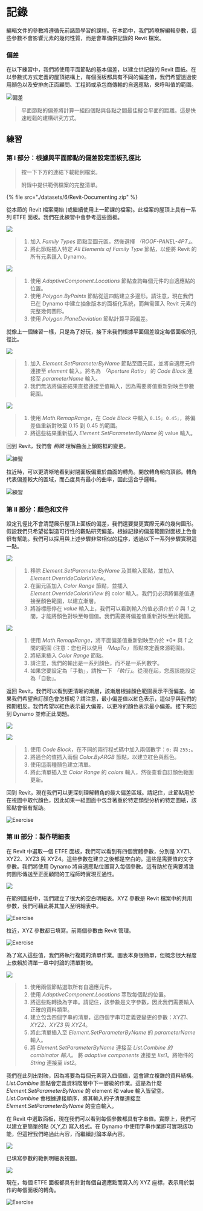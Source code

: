 # 記錄

編輯文件的參數將遵循先前諸節學習的課程。在本節中，我們將瞭解編輯參數，這些參數不會影響元素的幾何性質，而是會準備供記錄的 Revit 檔案。

### 偏差

在以下練習中，我們將使用平面節點的基本偏差，以建立供記錄的 Revit 圖紙。在以參數式方式定義的屋頂結構上，每個面板都具有不同的偏差值，我們希望透過使用顏色以及安排向正面顧問、工程師或承包商傳輸的自適應點，來呼叫值的範圍。

![偏差](./images/6/deviation.jpg)

> 平面節點的偏差將計算一組四個點與各點之間最佳擬合平面的距離。這是快速輕鬆的建構研究方式。

## 練習

### 第 I 部分：根據與平面節點的偏差設定面板孔徑比

> 按一下下方的連結下載範例檔案。
>
> 附錄中提供範例檔案的完整清單。

{% file src="./datasets/6/Revit-Documenting.zip" %}

從本節的 Revit 檔案開始 (或繼續使用上一節課的檔案)。此檔案的屋頂上具有一系列 ETFE 面板。我們在此練習中會參考這些面板。

![](<./images/6/documenting - exercise I - 01.jpg>)

> 1. 加入 _Family Types_ 節點至圖元區，然後選擇 _「ROOF-PANEL-4PT」_。
> 2. 將此節點插入特定 _All Elements of Family Type_ 節點，以便將 Revit 的所有元素匯入 Dynamo。

![](<./images/6/documenting - exercise I - 02.jpg>)

> 1. 使用 _AdaptiveComponent.Locations_ 節點查詢每個元件的自適應點的位置。
> 2. 使用 _Polygon.ByPoints_ 節點從這四點建立多邊形。請注意，現在我們已在 Dynamo 中建立抽象版本的面板化系統，而無需匯入 Revit 元素的完整幾何圖形。
> 3. 使用 _Polygon.PlaneDeviation_ 節點計算平面偏差。

就像上一個練習一樣，只是為了好玩，接下來我們根據平面偏差設定每個面板的孔徑比。

![](<./images/6/documenting - exercise I - 03.jpg>)

> 1. 加入 _Element.SetParameterByName_ 節點至圖元區，並將自適應元件連接至 _element_ 輸入。將名為 _「Aperture Ratio」_ 的 _Code Block_ 連接至 _parameterName_ 輸入。
> 2. 我們無法將偏差結果直接連接至值輸入，因為需要將值重新對映至參數範圍。

![](<./images/6/documenting - exercise I - 04.jpg>)

> 1. 使用 _Math.RemapRange_，在 _Code Block_ 中輸入 `0.15; 0.45;`，將偏差值重新對映至 0.15 到 0.45 的範圍。
> 2. 將這些結果重新插入 _Element.SetParameterByName_ 的 value 輸入。

回到 Revit，我們會 _稍微_ 理解曲面上鎖點框的變更。

![練習](./images/6/13.jpg)

拉近時，可以更清晰地看到封閉面板偏重於曲面的轉角。開放轉角朝向頂部。轉角代表偏差較大的區域，而凸度具有最小的曲率，因此這合乎邏輯。

![練習](./images/6/13a.jpg)

### 第 II 部分：顏色和文件

設定孔徑比不會清楚展示屋頂上面板的偏差，我們還要變更實際元素的幾何圖形。假設我們只希望從製造可行性的觀點研究偏差。根據記錄的偏差範圍對面板上色會很有幫助。我們可以採用與上述步驟非常相似的程序，透過以下一系列步驟實現這一點。

![](<./images/6/documenting - exercise II - 01.jpg>)

> 1. 移除 _Element.SetParameterByName_ 及其輸入節點，並加入 _Element.OverrideColorInView_。
> 2. 在圖元區加入 _Color Range_ 節點，並插入 _Element.OverrideColorInView_ 的 color 輸入。我們仍必須將偏差值連接至顏色範圍，以建立漸層。
> 3. 將游標懸停在 _value_ 輸入上，我們可以看到輸入的值必須介於 _0_ 與 _1_ 之間，才能將顏色對映至每個值。我們需要將偏差值重新對映至此範圍。

![](<./images/6/documenting - exercise II - 02.jpg>)

> 1. 使用 _Math.RemapRange_，將平面偏差值重新對映至介於 \*0\* 與 _1_ 之間的範圍 (注意：您也可以使用 _「MapTo」_ 節點來定義來源範圍)。
> 2. 將結果插入 _Color Range_ 節點。
> 3. 請注意，我們的輸出是一系列顏色，而不是一系列數字。
> 4. 如果您要設定為「手動」，請按一下 _「執行」_。從現在起，您應該能設定為「自動」。

返回 Revit，我們可以看到更清晰的漸層，該漸層根據顏色範圍表示平面偏差。如果我們希望自訂顏色會怎樣呢？請注意，最小偏差值以紅色表示，這似乎與我們的預期相反。我們希望以紅色表示最大偏差，以更冷的顏色表示最小偏差。接下來回到 Dynamo 並修正此問題。

![](./images/6/09.jpg)

![](<./images/6/documenting - exercise II - 04.jpg>)

> 1. 使用 _Code Block_，在不同的兩行程式碼中加入兩個數字：`0;` 與 `255;`。
> 2. 將適合的值插入兩個 _Color.ByARGB_ 節點，以建立紅色與藍色。
> 3. 使用這兩種顏色建立清單。
> 4. 將此清單插入至 _Color Range_ 的 _colors_ 輸入，然後查看自訂顏色範圍更新。

回到 Revit，現在我們可以更深刻理解轉角的最大偏差區域。請記住，此節點用於在視圖中取代顏色，因此如果一組圖面中包含著重於特定類型分析的特定圖紙，該節點會很有幫助。

![Exercise](<./images/6/07 (6).jpg>)

### 第 III 部分：製作明細表

在 Revit 中選取一個 ETFE 面板，我們可以看到有四個實體參數，分別是 XYZ1、XYZ2、XYZ3 與 XYZ4。這些參數在建立之後都是空白的。這些是需要值的文字參數。我們將使用 Dynamo 將自適應點位置寫入每個參數。這有助於在需要將幾何圖形傳送至正面顧問的工程師時實現互通性。

![](<./images/6/documenting - exercise III - 01.jpg>)

在範例圖紙中，我們建立了很大的空白明細表。XYZ 參數是 Revit 檔案中的共用參數，我們可藉此將其加入至明細表中。

![Exercise](<./images/6/03 (8).jpg>)

拉近，XYZ 參數都已填寫。前兩個參數由 Revit 管理。

![Exercise](<./images/6/02 (9).jpg>)

為了寫入這些值，我們將執行複雜的清單作業。圖表本身很簡單，但概念很大程度上依賴於清單一章中討論的清單對映。

![](<./images/6/documenting - exercise III - 04.jpg>)

> 1. 使用兩個節點選取所有自適應元件。
> 2. 使用 _AdaptiveComponent.Locations_ 萃取每個點的位置。
> 3. 將這些點轉換為字串。請記住，該參數是文字參數，因此我們需要輸入正確的資料類型。
> 4. 建立包含四個字串的清單，這四個字串可定義要變更的參數：_XYZ1、XYZ2、XYZ3_ 與 _XYZ4_。
> 5. 將此清單插入至 _Element.SetParameterByName_ 的 _parameterName_ 輸入。
> 6. 將 _Element.SetParameterByName_ 連接至 _List.Combine 的 _combinator_ 輸入。_ 將 _adaptive components_ 連接至 _list1_。將物件的 _String_ 連接至 _list2_。

我們在此列出對映，因為將要為每個元素寫入四個值，這會建立複雜的資料結構。_List.Combine_ 節點會定義資料階層中下一層級的作業。這是為什麼 _Element.SetParameterByName_ 的 element 和 value 輸入皆留空。_List.Combine_ 會根據連接順序，將其輸入的子清單連接至 _Element.SetParameterByName_ 的空白輸入。

在 Revit 中選取面板，現在我們可以看到每個參數都具有字串值。實際上，我們可以建立更簡單的點 (X,Y,Z) 寫入格式。在 Dynamo 中使用字串作業即可實現該功能，但這裡我們略過此內容，而繼續討論本章內容。

![](<./images/6/04 (5).jpg>)

已填寫參數的範例明細表視圖。

![](<./images/6/01 (9).jpg>)

現在，每個 ETFE 面板都具有針對每個自適應點而寫入的 XYZ 座標，表示用於製作的每個面板的轉角。

![Exercise](<./images/6/00 (8).jpg>)
